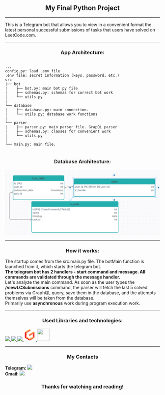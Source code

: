 <h2 align="center"> My Final Python Project </h2>
<hr>

This is a Telegram bot that allows you to view in a convenient format the latest personal 
successful submissions of tasks that users have solved on <a>LeetCode.com</a>.
</h4>

<hr>
<h3 align="center"> App Architecture: </h3>

<pre>
<code style="display: block">
...
config.py: load .env file
.env file: secret information (keys, password, etc.)
src
├── bot
|    ├── bot.py: main bot py file
|    ├── schemas.py: schemas for correct bot work
|    └── utils.py
|
└── database
|    ├── database.py: main connection.
|    └── utils.py: database work functions
|
└── parser
|    ├── parser.py: main parser file. GrapQL parser
|    ├── schemas.py: classes for convenient work
|    └── utils.py
|
└── main.py: main file.
</code> 
</pre>

<h3 align="center"> Database Architecture: </h3>
<img src=".github/database_architecture.png">

<hr>
<h3 align="center"> How it works: </h3>
The startup comes from the src.main.py file.
The botMain function is launched from it, which starts the telegram bot. <br>
<b>The telegram bot has 2 handlers - start command and message. 
All commands are validated through the message handler. </b> <br>
Let's analyze the main command. As soon as the user types the <b>/viewLCSubmissions</b> command, the parser will fetch 
the last 5 solved problems via GraphQL query, save them in the database, 
and the attempts themselves will be taken from the database. <br>
Primarily use <b>asynchronous</b> work during program execution work.

<hr>
<h3 align="center"> Used Libraries and technologies: </h3>
<a href="https://graphql.org/"> 
<img src="https://upload.wikimedia.org/wikipedia/commons/1/17/GraphQL_Logo.svg" width="40px"> 
</a>
<a href="https://www.postgresql.org/"> 
<img src="https://upload.wikimedia.org/wikipedia/commons/2/29/Postgresql_elephant.svg" width="40px"> 
</a>
<a href="https://github.com/aiogram/aiogram"> 
<img src="https://avatars.githubusercontent.com/u/33784865?s=200&v=4" width="40px"> 
</a>
<a href="https://github.com/graphql-python/gql"> 
<img src=".github/gql3_logo_preview_rev_1.png" width="40px"> 
</a>
<a href="https://github.com/psf/requests"> 
<img src="https://upload.wikimedia.org/wikipedia/commons/a/aa/Requests_Python_Logo.png" width="40px" height="40px"> 
</a>

<hr>
<h3 align="center"> My Contacts </h3>
<b>Telegram:
<a href="https://t.me/https_whoyan">
<img src="https://upload.wikimedia.org/wikipedia/commons/8/82/Telegram_logo.svg" width="18">
</a> <br>
Gmail:
<a href="mailto:yaniknezhin@gmail.com">
<img src="https://upload.wikimedia.org/wikipedia/commons/7/7e/Gmail_icon_%282020%29.svg" width="20">
</a> </b>

<h3 align="center"> Thanks for watching and reading! </h3>